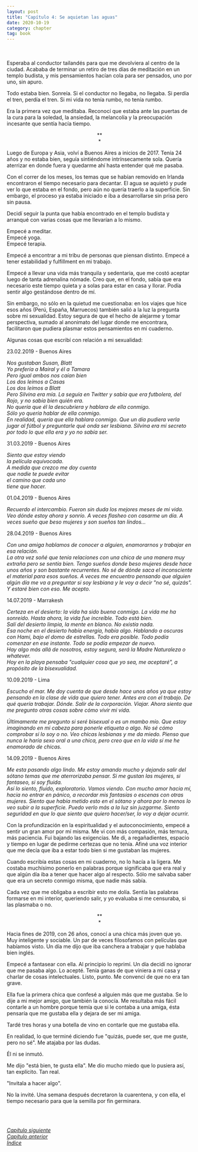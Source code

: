```yaml
---
layout: post
title: "Capítulo 4: Se aquietan las aguas"
date: 2020-10-19
category: chapter
tag: book
---
```

<br>
<br>
Esperaba al conductor tailandés para que me devolviera al centro de la ciudad. Acababa de terminar un retiro de tres días de meditación en un templo budista, y mis pensamientos hacían cola para ser pensados, uno por uno, sin apuro.

Todo estaba bien. Sonreía. Si el conductor no llegaba, no llegaba. Si perdía el tren, perdía el tren. Si mi vida no tenía rumbo, no tenía rumbo.

Era la primera vez que meditaba. Reconocí que estaba ante las puertas de la cura para la soledad, la ansiedad, la melancolía y la preocupación incesante que sentía hacía tiempo.

<p style="text-align: center;">
**<br>
*<br>
</p>


Luego de Europa y Asia, volví a Buenos Aires a inicios de 2017. Tenía 24 años y no estaba bien, seguía sintiéndome intrínsecamente sola. Quería aterrizar en donde fuera y quedarme ahí hasta entender qué me pasaba.

Con el correr de los meses, los temas que se habían removido en Irlanda encontraron el tiempo necesario para decantar. El agua se aquietó y pude ver lo que estaba en el fondo, pero aún no quería traerlo a la superficie. Sin embargo, el proceso ya estaba iniciado e iba a desarrollarse sin prisa pero sin pausa.

Decidí seguir la punta que había encontrado en el templo budista y arranqué con varias cosas que me llevarían a lo mismo.

Empecé a meditar.<br>
Empecé yoga.<br>
Empecé terapia.<br>

Empecé a encontrar a mi tribu de personas que piensan distinto. Empecé a tener estabilidad y fulfillment en mi trabajo.

Empecé a llevar una vida más tranquila y sedentaria, que me costó aceptar luego de tanta adrenalina nómade. Creo que, en el fondo, sabía que era necesario este tiempo quieta y a solas para estar en casa y llorar. Podía sentir algo gestándose dentro de mí.

Sin embargo, no sólo en la quietud me cuestionaba: en los viajes que hice esos años (Perú, España, Marruecos) también salió a la luz la pregunta sobre mi sexualidad. Estoy segura de que el hecho de alejarme y tomar perspectiva, sumado al anonimato del lugar donde me encontrara, facilitaron que pudiera plasmar estos pensamientos en mi cuaderno.

Algunas cosas que escribí con relación a mi sexualidad:

23.02.2019 - Buenos Aires

_Nos gustaban Susan, Blatt_<br>
_Yo prefería a Mairal y él a Tamara_<br>
_Pero igual ambos nos caían bien_<br>
_Los dos leímos a Casas_<br>
_Los dos leímos a Blatt_<br>
_Pero Silvina era mía. La seguía en Twitter y sabía que era futbolera, del Rojo, y no sabía bien quién era._<br>
_No quería que él la descubriera y hablara de ella conmigo._<br>
_Sólo yo quería hablar de ella conmigo._<br>
_En realidad, quería que ella hablara conmigo. Que un día pudiera verla jugar al fútbol y preguntarle qué onda ser lesbiana. Silvina era mi secreto por todo lo que ella era y yo no sabía ser._<br>

31.03.2019 -  Buenos Aires

_Siento que estoy viendo_<br>
_la película equivocada._<br>
_A medida que crezco me doy cuenta_<br>
_que nadie te puede evitar_<br>
_el camino que cada uno_<br>
_tiene que hacer._<br>

01.04.2019 -  Buenos Aires

_Recuerdo el intercambio. Fueron sin duda los mejores meses de mi vida. Veo dónde estoy ahora y sonrío. A veces flasheo con casarme un día. A veces sueño que beso mujeres y son sueños tan lindos..._

28.04.2019 -  Buenos Aires

_Con una amiga hablamos de conocer a alguien, enamorarnos y trabajar en esa relación._<br>
_La otra vez soñé que tenía relaciones con una chica de una manera muy extraña pero se sentía bien. Tengo sueños donde beso mujeres desde hace unos años y son bastante recurrentes. No sé de dónde saca el inconsciente el material para esos sueños. A veces me encuentro pensando que alguien algún día me va a preguntar si soy lesbiana y le voy a decir "no sé, quizás". Y estaré bien con eso. Me acepto._

14.07.2019 -  Marrakesh

_Certeza en el desierto: la vida ha sido buena conmigo. La vida me ha sonreído. Hasta ahora, la vida fue increíble. Todo está bien._<br>
_Salí del desierto limpia, la mente en blanco. No existía nada._<br>
_Esa noche en el desierto había energía, había algo. Hablando a oscuras con Hami, bajo el domo de estrellas. Todo era posible. Todo podía comenzar en ese instante. Todo se podía empezar de nuevo._<br>
_Hay algo más allá de nosotros, estoy segura, será la Madre Naturaleza o whatever._<br>
_Hoy en la playa pensaba "cualquier cosa que yo sea, me aceptaré", a propósito de la bisexualidad._

10.09.2019 -  Lima

_Escucho el mar. Me doy cuenta de que desde hace unos años ya que estoy pensando en la clase de vida que quiero tener. Antes era con el trabajo. De qué quería trabajar. Dónde. Salir de la corporación. Viajar._
_Ahora siento que me pregunto otras cosas sobre cómo vivir mi vida._

_Últimamente me pregunto si seré bisexual o es un mambo mío. Que estoy imaginando en mi cabeza para ponerle etiqueta o algo. No sé cómo comprobar si lo soy o no. Veo chicas lesbianas y me da miedo. Pienso que nunca le haría sexo oral a una chica, pero creo que en la vida sí me he enamorado de chicas._

14.09.2019 -  Buenos Aires

_Me esta pasando algo lindo. Me estoy amando mucho y dejando salir del sótano temas que me aterrorizaba pensar. Si me gustan las mujeres, si fantaseo, si soy fluida._<br>
_Así lo siento, fluido, exploratorio. Vamos viendo. Con mucho amor hacia mí, hacia no entrar en pánico, a recordar mis fantasías o escenas con otras mujeres. Siento que había metido esto en el sótano y ahora por lo menos lo veo subir a la superficie. Puedo verlo más a la luz sin juzgarme. Siento seguridad en que lo que siento que quiero hacer/ser, lo voy a dejar ocurrir._

Con la profundización en la espiritualidad y el autoconocimiento, empecé a sentir un gran amor por mí misma. Me vi con más compasión, más ternura, más paciencia. Fui bajando las exigencias. Me di, a regañadientes, espacio y tiempo en lugar de pedirme certezas que no tenía. Afiné una voz interior que me decía que iba a estar todo bien si me gustaban las mujeres.

Cuando escribía estas cosas en mi cuaderno, no lo hacía a la ligera. Me costaba muchísimo ponerlo en palabras porque significaba que era real y que algún día iba a tener que hacer algo al respecto. Sólo me salvaba saber que era un secreto conmigo misma, que nadie más sabía.

Cada vez que me obligaba a escribir esto me dolía. Sentía las palabras formarse en mi interior, queriendo salir, y yo evaluaba si me censuraba, si las plasmaba o no.

<p style="text-align: center;">
**<br>
*<br>
</p>


Hacia fines de 2019, con 26 años, conocí a una chica más joven que yo. Muy inteligente y sociable. Un par de veces filosofamos con películas que habíamos visto. Un día me dijo que iba canchera a trabajar y que hablaba bien inglés.

Empecé a fantasear con ella. Al principio lo reprimí. Un día decidí no ignorar que me pasaba algo. Lo acepté. Tenía ganas de que viniera a mi casa y charlar de cosas intelectuales. Listo, punto. Me convencí de que no era tan grave.

Ella fue la primera chica que confesé a alguien más que me gustaba. Se lo dije a mi mejor amigo, que también la conocía. Me resultaba más fácil contarle a un hombre porque temía que si le contaba a una amiga, ésta pensaría que me gustaba ella y dejara de ser mi amiga.

Tardé tres horas y una botella de vino en contarle que me gustaba ella.

En realidad, lo que terminé diciendo fue "quizás, puede ser, que me guste, pero no sé". Me atajaba por las dudas.

Él ni se inmutó.

Me dijo "está bien, te gusta ella". Me dio mucho miedo que lo pusiera así, tan explícito. Tan real.

"Invitala a hacer algo".

No la invité. Una semana después decretaron la cuarentena, y con ella, el tiempo necesario para que la semilla por fin germinara.


<br>
<br>

_[Capítulo siguiente](https://youngdel.fi/posts/chapter/2020/10/19/capitulo-5/)_<br>
_[Capítulo anterior](https://youngdel.fi/posts/chapter/2020/10/19/capitulo-3/)_<br>
_[Índice](https://youngdel.fi/book.html)_